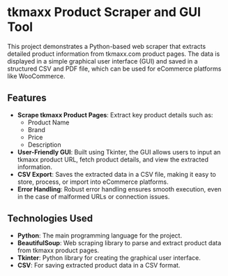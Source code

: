 # tkmaxx Product Scraper and GUI Tool

This project demonstrates a Python-based web scraper that extracts detailed product information from tkmaxx.com product pages. The data is displayed in a simple graphical user interface (GUI) and saved in a structured CSV and PDF file, which can be used for eCommerce platforms like WooCommerce.

## Features

- **Scrape tkmaxx Product Pages**: Extract key product details such as:
  - Product Name
  - Brand
  - Price
  - Description
- **User-Friendly GUI**: Built using Tkinter, the GUI allows users to input an tkmaxx product URL, fetch product details, and view the extracted information.
- **CSV Export**: Saves the extracted data in a CSV file, making it easy to store, process, or import into eCommerce platforms.
- **Error Handling**: Robust error handling ensures smooth execution, even in the case of malformed URLs or connection issues.

## Technologies Used

- **Python**: The main programming language for the project.
- **BeautifulSoup**: Web scraping library to parse and extract product data from tkmaxx product pages.
- **Tkinter**: Python library for creating the graphical user interface.
- **CSV**: For saving extracted product data in a CSV format.